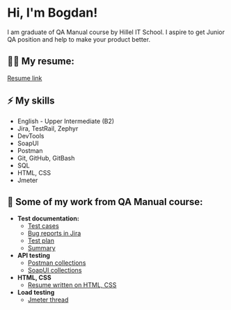 <h1>Hi, I'm Bogdan! <br/></h1>
<p> I am graduate of QA Manual course by Hillel IT School. I aspire to get Junior QA position and help to make your product better. <p/p>

<h2>👨‍💻 My resume:</h2>
<a href = "https://github.com/Bogdan0297/Bogdan-Petrusyov/blob/bogdan/Resume%20PDF/CV_Bogdan_Petrusyov_QA.pdf"> Resume link </a>

<h2>⚡ My skills</h2>

- English - Upper Intermediate (B2)
- Jira, TestRail, Zephyr
- DevTools
- SoapUI
- Postman
- Git, GitHub, GitBash
- SQL
- HTML, CSS
- Jmeter

<h2> 🤳 Some of my work from QA Manual course:</h2>

- <b>Test documentation:</b>
  - [Test cases](https://docs.google.com/spreadsheets/d/1eTWzeFhYfvHJ-_tyhr84Rkmu33uykPn3mQUkWN0Fpn4/edit#gid=955615526)<br>
  - [Bug reports in Jira](https://github.com/Bogdan0297/Bogdan-Petrusyov/blob/bogdan/Jira%20bug%20reports/Bug_reports_bogdan_petrusyov.pdf)<br>
  - [Test plan](https://docs.google.com/document/d/17WmHmB6MntYR9Jn0cDFoQyTBHMpayUjPCyyu3mbk5P4/edit)<br>
  - [Summary](https://docs.google.com/spreadsheets/d/1eTWzeFhYfvHJ-_tyhr84Rkmu33uykPn3mQUkWN0Fpn4/edit?usp=sharing)<br>
- <b>API testing</b>
  - [Postman collections](https://github.com/Bogdan0297/Bogdan-Petrusyov/tree/bogdan/Postman%20collections)<br>
  - [SoapUI collections](https://github.com/Bogdan0297/Bogdan-Petrusyov/tree/bogdan/SoapUI)<br>
- <b>HTML, CSS</b>
  - [Resume written on HTML, CSS](https://github.com/Bogdan0297/Bogdan-Petrusyov/blob/bogdan/Resume/Bogdan%20Petrusyov%20Resume.html)<br>
- <b> Load testing</b>
  - [Jmeter thread](https://github.com/Bogdan0297/Bogdan-Petrusyov/blob/bogdan/Jmeter%20Thread/Petrusyov_homework.jmx)<br>
